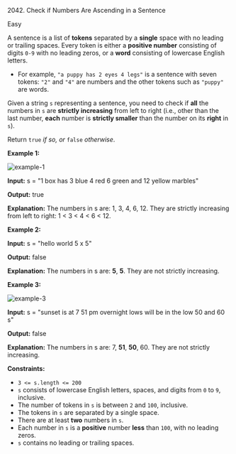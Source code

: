 2042\. Check if Numbers Are Ascending in a Sentence

Easy

A sentence is a list of **tokens** separated by a **single** space with no leading or trailing spaces. Every token is either a **positive number** consisting of digits `0-9` with no leading zeros, or a **word** consisting of lowercase English letters.

*   For example, `"a puppy has 2 eyes 4 legs"` is a sentence with seven tokens: `"2"` and `"4"` are numbers and the other tokens such as `"puppy"` are words.

Given a string `s` representing a sentence, you need to check if **all** the numbers in `s` are **strictly increasing** from left to right (i.e., other than the last number, **each** number is **strictly smaller** than the number on its **right** in `s`).

Return `true` _if so, or_ `false` _otherwise_.

**Example 1:**

![example-1](https://leetcode-in-java.github.io/src/main/java/g2001_2100/s2042_check_if_numbers_are_ascending_in_a_sentence/example1.png)

**Input:** s = "1 box has 3 blue 4 red 6 green and 12 yellow marbles"

**Output:** true

**Explanation:** The numbers in s are: 1, 3, 4, 6, 12. They are strictly increasing from left to right: 1 < 3 < 4 < 6 < 12.

**Example 2:**

**Input:** s = "hello world 5 x 5"

**Output:** false

**Explanation:** The numbers in s are: **5**, **5**. They are not strictly increasing.

**Example 3:**

![example-3](https://leetcode-in-java.github.io/src/main/java/g2001_2100/s2042_check_if_numbers_are_ascending_in_a_sentence/example3.png)

**Input:** s = "sunset is at 7 51 pm overnight lows will be in the low 50 and 60 s"

**Output:** false

**Explanation:** The numbers in s are: 7, **51**, **50**, 60. They are not strictly increasing.

**Constraints:**

*   `3 <= s.length <= 200`
*   `s` consists of lowercase English letters, spaces, and digits from `0` to `9`, inclusive.
*   The number of tokens in `s` is between `2` and `100`, inclusive.
*   The tokens in `s` are separated by a single space.
*   There are at least **two** numbers in `s`.
*   Each number in `s` is a **positive** number **less** than `100`, with no leading zeros.
*   `s` contains no leading or trailing spaces.